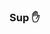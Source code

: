 ### Sup :hand:
<!--
I'm a student in the Computer Engineering degree at the University of Cape Verde with experience in Software Development, Systems Programming, Full Stack Development, and Machine Learning.

### :mailbox_with_mail: How to Reach Me

The better way to contact me is through my [email](mailto:anaximenobrito@gmail.com). Note that, depending on the relevance of the message and the time I have available, I may or may not be slow to respond.

### :pushpin: Useful Links

[GitHub](https://github.com/anaximeno) ✴️ [Gitlab](https://gitlab.com/anaximeno) ✴️ [Email](mailto:anaximenobrito@gmail.com) ✴️ [LinkedIn](https://www.linkedin.com/in/anaximeno) ✴️ [Kaggle](https://www.kaggle.com/anaxmenobrito)
-->
